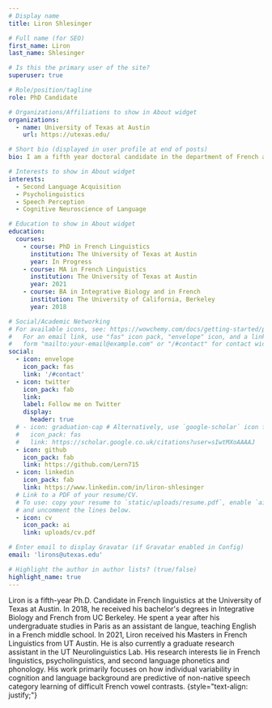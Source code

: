 ```yaml
---
# Display name
title: Liron Shlesinger

# Full name (for SEO)
first_name: Liron
last_name: Shlesinger

# Is this the primary user of the site?
superuser: true

# Role/position/tagline
role: PhD Candidate

# Organizations/Affiliations to show in About widget
organizations:
  - name: University of Texas at Austin
    url: https://utexas.edu/

# Short bio (displayed in user profile at end of posts)
bio: I am a fifth year doctoral candidate in the department of French and Italian studying second language acquisition and psycholinguistics. I am also a research assistant in the UT Neurolinguistics Lab where I use neuroscience methods to understand how human adults learn to categorize new speech sounds.

# Interests to show in About widget
interests:
  - Second Language Acquisition
  - Psycholinguistics
  - Speech Perception
  - Cognitive Neuroscience of Language

# Education to show in About widget
education:
  courses:
    - course: PhD in French Linguistics
      institution: The University of Texas at Austin
      year: In Progress
    - course: MA in French Linguistics
      institution: The University of Texas at Austin
      year: 2021
    - course: BA in Integrative Biology and in French
      institution: The University of California, Berkeley
      year: 2018

# Social/Academic Networking
# For available icons, see: https://wowchemy.com/docs/getting-started/page-builder/#icons
#   For an email link, use "fas" icon pack, "envelope" icon, and a link in the
#   form "mailto:your-email@example.com" or "/#contact" for contact widget.
social:
  - icon: envelope
    icon_pack: fas
    link: '/#contact'
  - icon: twitter
    icon_pack: fab
    link: 
    label: Follow me on Twitter
    display:
      header: true
  # - icon: graduation-cap # Alternatively, use `google-scholar` icon from `ai` icon pack
  #   icon_pack: fas
  #   link: https://scholar.google.co.uk/citations?user=sIwtMXoAAAAJ
  - icon: github
    icon_pack: fab
    link: https://github.com/Lern715
  - icon: linkedin
    icon_pack: fab
    link: https://www.linkedin.com/in/liron-shlesinger
  # Link to a PDF of your resume/CV.
  # To use: copy your resume to `static/uploads/resume.pdf`, enable `ai` icons in `params.yaml`,
  # and uncomment the lines below.
  - icon: cv
    icon_pack: ai
    link: uploads/cv.pdf

# Enter email to display Gravatar (if Gravatar enabled in Config)
email: 'lirons@utexas.edu'

# Highlight the author in author lists? (true/false)
highlight_name: true
---
```


Liron is a fifth-year Ph.D. Candidate in French linguistics at the University of Texas at Austin. In 2018, he received his bachelor's degrees in Integrative Biology and French from UC Berkeley. He spent a year after his undergraduate studies in Paris as an assistant de langue, teaching English in a French middle school. In 2021, Liron received his Masters in French Linguistics from UT Austin. He is also currently a graduate research assistant in the UT Neurolinguistics Lab. His research interests lie in French linguistics, psycholinguistics, and second language phonetics and phonology. His work primarily focuses on how individual variability in cognition and language background are predictive of non-native speech category learning of difficult French vowel contrasts.
{style="text-align: justify;"}
